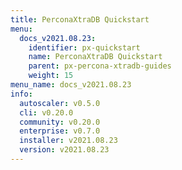 ```yaml
---
title: PerconaXtraDB Quickstart
menu:
  docs_v2021.08.23:
    identifier: px-quickstart
    name: PerconaXtraDB Quickstart
    parent: px-percona-xtradb-guides
    weight: 15
menu_name: docs_v2021.08.23
info:
  autoscaler: v0.5.0
  cli: v0.20.0
  community: v0.20.0
  enterprise: v0.7.0
  installer: v2021.08.23
  version: v2021.08.23
---
```


